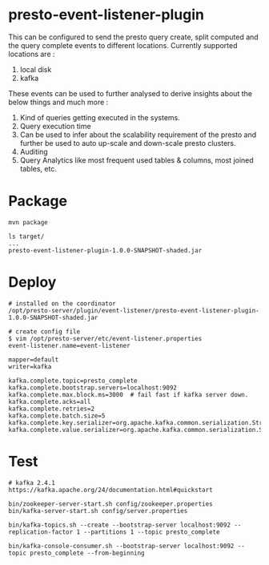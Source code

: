 # presto-event-listener-plugin

This can be configured to send the presto query create, split computed and the query complete events to different locations.
Currently supported locations are :
1. local disk 
2. kafka 

These events can be used to further analysed to derive insights about the below things and much more : 
1. Kind of queries getting executed in the systems.
2. Query execution time
3. Can be used to infer about the scalability requirement of the presto and further be used to auto up-scale and down-scale presto clusters.
4. Auditing
5. Query Analytics like most frequent used tables & columns, most joined tables, etc.  


# Package
```shell
mvn package

ls target/
...
presto-event-listener-plugin-1.0.0-SNAPSHOT-shaded.jar
```

# Deploy
```shell
# installed on the coordinator
/opt/presto-server/plugin/event-listener/presto-event-listener-plugin-1.0.0-SNAPSHOT-shaded.jar

# create config file
$ vim /opt/presto-server/etc/event-listener.properties
event-listener.name=event-listener

mapper=default
writer=kafka

kafka.complete.topic=presto_complete
kafka.complete.bootstrap.servers=localhost:9092
kafka.complete.max.block.ms=3000  # fail fast if kafka server down.
kafka.complete.acks=all
kafka.complete.retries=2
kafka.complete.batch.size=5
kafka.complete.key.serializer=org.apache.kafka.common.serialization.StringSerializer
kafka.complete.value.serializer=org.apache.kafka.common.serialization.StringSerializer
```

# Test
```shell
# kafka 2.4.1
https://kafka.apache.org/24/documentation.html#quickstart

bin/zookeeper-server-start.sh config/zookeeper.properties
bin/kafka-server-start.sh config/server.properties

bin/kafka-topics.sh --create --bootstrap-server localhost:9092 --replication-factor 1 --partitions 1 --topic presto_complete

bin/kafka-console-consumer.sh --bootstrap-server localhost:9092 --topic presto_complete --from-beginning
```
